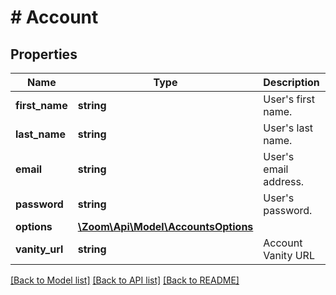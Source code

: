 # # Account

## Properties

Name | Type | Description | Notes
------------ | ------------- | ------------- | -------------
**first_name** | **string** | User&#39;s first name. | 
**last_name** | **string** | User&#39;s last name. | 
**email** | **string** | User&#39;s email address. | 
**password** | **string** | User&#39;s password. | 
**options** | [**\Zoom\Api\Model\AccountsOptions**](AccountsOptions.md) |  | [optional] 
**vanity_url** | **string** | Account Vanity URL | [optional] 

[[Back to Model list]](../../README.md#documentation-for-models) [[Back to API list]](../../README.md#documentation-for-api-endpoints) [[Back to README]](../../README.md)



